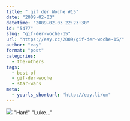 ```yaml
---
title: ".gif der Woche #15"
date: "2009-02-03"
datetime: "2009-02-03 22:23:30"
id: "5477"
slug: "gif-der-woche-15"
url: "https://eay.cc/2009/gif-der-woche-15/"
author: "eay"
format: "post"
categories:
  - the-others
tags:
  - best-of
  - gif-der-woche
  - star-wars
meta:
  - yourls_shorturl: "http://eay.li/om"
---
```


![](/uploads/2009/lukeandhan.gif) "Han!" "Luke..."
